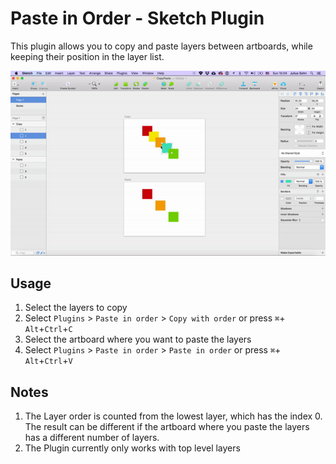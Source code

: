 # Paste in Order - Sketch Plugin
This plugin allows you to copy and paste layers between artboards, while keeping their position in the layer list.

![Plugin preview](https://raw.githubusercontent.com/juliussohn/sketch-paste-in-order/master/preview.gif)


## Usage
1. Select the layers to copy
2. Select `Plugins` > `Paste in order` > `Copy with order` or press  `⌘`+ `Alt`+`Ctrl`+`C`
3. Select the artboard where you want to paste the layers
4. Select `Plugins` > `Paste in order` > `Paste in order` or press  `⌘`+ `Alt`+`Ctrl`+`V`

## Notes
1. The Layer order is counted from the lowest layer, which has the index 0. The result can be different if the artboard where you paste the layers has a different number of layers.
2. The Plugin currently only works with top level layers
